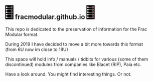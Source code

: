 


##  ![](https://github.com/FracModular/fracmodular.github.io/raw/master/assets/img/blacet.png) fracmodular.github.io ![](https://github.com/FracModular/fracmodular.github.io/raw/master/assets/img/blacet.png)


This repo is dedicated to the preservation of information for the Frac Modular format.

During 2019 I have decided to move a bit more towards this format  
(from 6U now im close to 18U)

This space will hold info / manuals / tidbits for various (some of them discontinued) modules from
companies like Blacet (RIP), Paia etc. 

Have a look around. You might find interesting things. Or not.





